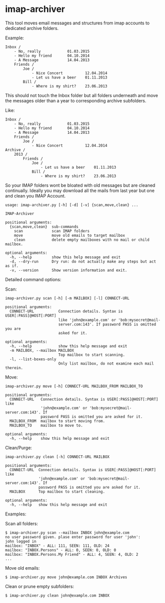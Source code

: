 imap-archiver
=============

This tool moves email messages and structures from imap accounts to dedicated archive folders.

Example:

    Inbox /
        - No, really            01.03.2015
        - Hello my friend       04.10.2014
        - A Message             14.04.2013
        Friends /
            Joe /
                - Nice Concert          12.04.2014 
                - Let us have a beer    01.11.2013
            Bill /
                - Where is my shirt?    23.06.2013


This should not touch the Inbox folder but all folders underneath and move the messages older
than a year to corresponding archive subfolders.

Like:

    Inbox /
        - No, really            01.03.2015
        - Hello my friend       04.10.2014
        - A Message             14.04.2013
        Friends /
            Joe /
                - Nice Concert          12.04.2014 
    Archive /
        2013 /
            Friends /
                Joe /
                    - Let us have a beer    01.11.2013
                Bill /
                    - Where is my shirt?    23.06.2013

So your IMAP folders wont be bloated with old messages but are cleaned continually. Ideally 
you may download all the mails from last year but one and clean you IMAP Account.

    usage: imap-archiver.py [-h] [-d] [-v] {scan,move,clean} ...

    IMAP-Archiver

    positional arguments:
      {scan,move,clean}  sub-commands
        scan             scan IMAP folders
        move             move old emails to target mailbox
        clean            delete empty mailboxes with no mail or child mailbox.

    optional arguments:
      -h, --help         show this help message and exit
      -d, --dry-run      Dry run: do not actually make any steps but act as if.
      -v, --version      Show version information and exit.


Detailed command options:

Scan:

    imap-archiver.py scan [-h] [-m MAILBOX] [-l] CONNECT-URL

    positional arguments:
      CONNECT-URL           Connection details. Syntax is USER[:PASS]@HOST[:PORT]
                            like 'john@example.com' or 'bob:mysecret@mail-
                            server.com:143'. If password PASS is omitted you are
                            asked for it.

    optional arguments:
      -h, --help            show this help message and exit
      -m MAILBOX, --mailbox MAILBOX
                            Top mailbox to start scanning.
      -l, --list-boxes-only
                            Only list mailbox, do not examine each mail therein.

Move:

    imap-archiver.py move [-h] CONNECT-URL MAILBOX_FROM MAILBOX_TO

    positional arguments:
      CONNECT-URL   Connection details. Syntax is USER[:PASS]@HOST[:PORT] like
                    'john@example.com' or 'bob:mysecret@mail-server.com:143'. If
                    password PASS is omitted you are asked for it.
      MAILBOX_FROM  mailbox to start moving from.
      MAILBOX_TO    mailbox to move to.

    optional arguments:
      -h, --help    show this help message and exit

Clean/Purge:

    imap-archiver.py clean [-h] CONNECT-URL MAILBOX

    positional arguments:
      CONNECT-URL  Connection details. Syntax is USER[:PASS]@HOST[:PORT] like
                   'john@example.com' or 'bob:mysecret@mail-server.com:143'. If
                   password PASS is omitted you are asked for it.
      MAILBOX      Top mailbox to start cleaning.

    optional arguments:
      -h, --help   show this help message and exit

Examples:

Scan all folders:

    $ imap-archiver.py scan --mailbox INBOX john@example.com
    no user password given. plase enter password for user 'john':
    john logged in
    mailbox: "INBOX" - ALL: 111, SEEN: 111, OLD: 24
    mailbox: "INBOX.Persons" - ALL: 0, SEEN: 0, OLD: 0
    mailbox: "INBOX.Persons.My Friend" - ALL: 4, SEEN: 4, OLD: 2
    ...

Move old emails:

    $ imap-archiver.py move john@example.com INBOX Archives

Clean or prune empty subfolders:

    $ imap-archiver.py clean john@example.com INBOX 
  

